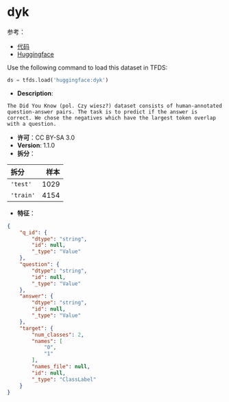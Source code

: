 # dyk

参考：

- [代码](https://github.com/huggingface/datasets/blob/master/datasets/dyk)
- [Huggingface](https://huggingface.co/datasets/dyk)

Use the following command to load this dataset in TFDS:

```python
ds = tfds.load('huggingface:dyk')
```

- **Description**:

```
The Did You Know (pol. Czy wiesz?) dataset consists of human-annotated question-answer pairs. The task is to predict if the answer is correct. We chose the negatives which have the largest token overlap with a question.
```

- **许可**：CC BY-SA 3.0
- **Version**: 1.1.0
- **拆分**：

拆分 | 样本
:-- | --:
`'test'` | 1029
`'train'` | 4154

- **特征**：

```json
{
    "q_id": {
        "dtype": "string",
        "id": null,
        "_type": "Value"
    },
    "question": {
        "dtype": "string",
        "id": null,
        "_type": "Value"
    },
    "answer": {
        "dtype": "string",
        "id": null,
        "_type": "Value"
    },
    "target": {
        "num_classes": 2,
        "names": [
            "0",
            "1"
        ],
        "names_file": null,
        "id": null,
        "_type": "ClassLabel"
    }
}
```
